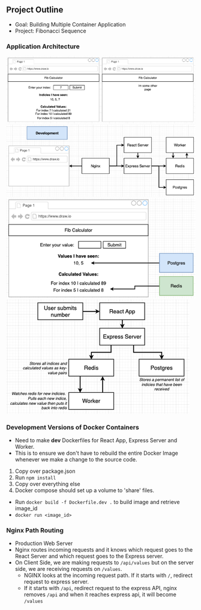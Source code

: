 ## Project Outline

- Goal: Building Multiple Container Application
- Project: Fibonacci Sequence

### Application Architecture

<img src="./diagrams/docker-34.png" />
<img src="./diagrams/docker-35.png" />
<img src="./diagrams/docker-36.png" />
<img src="./diagrams/docker-37.png" />

### Development Versions of Docker Containers

- Need to make **dev** Dockerfiles for React App, Express Server and Worker.
- This is to ensure we don't have to rebuild the entire Docker Image whenever we make a change to the source code.

1. Copy over package.json
2. Run `npm install`
3. Copy over everything else
4. Docker compose should set up a volume to 'share' files.

- Run `docker build -f Dockerfile.dev .` to build image and retrieve image_id
- `docker run <image_id>`

### Nginx Path Routing

- Production Web Server
- Nginx routes incoming requests and it knows which request goes to the React Server and which request goes to the Express server.
- On Client Side, we are making requests to `/api/values` but on the server side, we are receiving requests on `/values`.
  - NGINX looks at the incoming request path. If it starts with `/`, redirect request to express server.
  - If it starts with `/api`, redirect request to the express API, nginx removes `/api` and when it reaches express api, it will become `/values`
